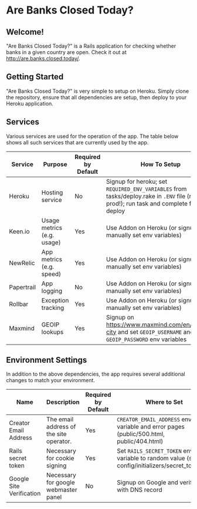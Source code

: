 # Are Banks Closed Today?

## Welcome!
"Are Banks Closed Today?" is a Rails application for checking whether banks in a given country are open.  Check it out at http://are.banks.closed.today/.

## Getting Started
"Are Banks Closed Today?" is very simple to setup on Heroku.  Simply clone the repository, ensure that all dependencies are setup, then deploy to your Heroku application.

## Services
Various services are used for the operation of the app.  The table below shows all such services that are currently used by the app.

| Service       | Purpose                    | Required by Default    | How To Setup                                                                                                                            |
| ------------- | -------------              | ------------           | --------------                                                                                                                          |
| Heroku        | Hosting service            | No                     | Signup for heroku; set `REQUIRED_ENV_VARIABLES` from tasks/deploy.rake in `.ENV` file (not prod!); run task and complete first deploy   |
| Keen.io       | Usage metrics (e.g. usage) | Yes                    | Use Addon on Heroku (or signup and manually set env variables)                                                                          |
| NewRelic      | App metrics (e.g. speed)   | Yes                    | Use Addon on Heroku (or signup and manually set env variables)                                                                          |
| Papertrail    | App logging                | No                     | Use Addon on Heroku (or signup and manually set env variables)                                                                          |
| Rollbar       | Exception tracking         | Yes                    | Use Addon on Heroku (or signup and manually set env variables)                                                                          |
| Maxmind       | GEOIP lookups              | Yes                    | Signup on https://www.maxmind.com/en/geoip2-city and set `GEOIP_USERNAME` and `GEOIP_PASSWORD` env variables                            |

## Environment Settings
In addition to the above dependencies, the app requires several additional changes to match your environment.

| Name                     | Description                             | Required by Default | Where to Set                                                                                    |
| -------------            | -------------                           | ------------        | ------------                                                                                    |
| Creator Email Address    | The email address of the site operator. | Yes                 | `CREATOR_EMAIL_ADDRESS` env variable and error pages (public/500.html, public/404.html)         |
| Rails secret token       | Necessary for cookie signing            | Yes                 | Set `RAILS_SECRET_TOKEN` env variable to random value (see config/initializers/secret_token.rb) |
| Google Site Verification | Necessary for google webmaster panel    | No                  | Signup on Google and verify site with DNS record                                                |